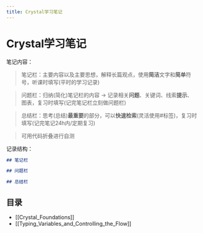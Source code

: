 ```yaml
---
title: Crystal学习笔记
---
```


# Crystal学习笔记
笔记内容：
>笔记栏：主要内容以及主要思想，解释长篇观点，使用**简洁**文字和**简单**符号，听课时填写(平时的学习记录)

>问题栏：归纳(简化)笔记栏的内容 -> 记录相关**问题**、关键词、线索**提示**、图表，复习时填写(记完笔记栏立刻做问题栏)

>总结栏：思考(总结)**最重要**的部分，可以**快速检索**(灵活使用\#标签)，复习时填写(记完笔记24h内/定期复习)

>可用代码折叠进行自测

记录结构：
```markdown
## 笔记栏

## 问题栏

## 总结栏
```

## 目录
- [[Crystal_Foundations]]
- [[Typing_Variables_and_Controlling_the_Flow]]